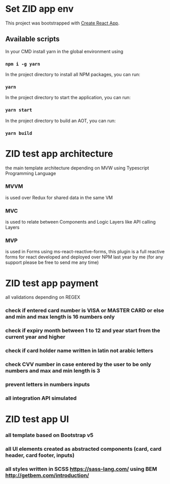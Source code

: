 # Set ZID app env

This project was bootstrapped with [Create React App](https://github.com/facebook/create-react-app).

## Available scripts

In your CMD install yarn in the global environment using
### `npm i -g yarn`

In the project directory to install all NPM packages, you can run:
### `yarn`

In the project directory to start the application, you can run:
### `yarn start`

In the project directory to build an AOT, you can run:
### `yarn build`


# ZID test app architecture

the main template architecture depending on MVW using Typescript Programming Language
### MVVM
is used over Redux for shared data in the same VM
### MVC
is used to relate between Components and Logic Layers like API calling Layers
### MVP
is used in Forms using ms-react-reactive-forms, this plugin is a full reactive forms for react developed and deployed over NPM last year by me (for any support please be free to send me any time)


# ZID test app payment

all validations depending on REGEX
### check if entered card number is VISA or MASTER CARD or else and min and max length is 16 numbers only
### check if expiry month between 1 to 12 and year start from the current year and higher
### check if card holder name written in latin not arabic letters
### check CVV number in case entered by the user to be only numbers and max and min length is 3
### prevent letters in numbers inputs
### all integration API simulated

# ZID test app UI

### all template based on Bootstrap v5
### all UI elements created as abstracted components (card, card header, card footer, inputs)
### all styles written in SCSS https://sass-lang.com/ using BEM http://getbem.com/introduction/ 